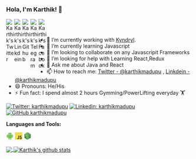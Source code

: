 ### Hola, I'm Karthik! 👋 

<a href="https://twitter.com/karthik_madupu">
  <img align="left" alt="Karthik's Twitter" width="22px" src="https://cdn.jsdelivr.net/npm/simple-icons@v3/icons/twitter.svg" />
</a>
<a href="https://linkedin.com/in/karthikmadupu">
  <img align="left" alt="Karthik's Linkdein" width="22px" src="https://cdn.jsdelivr.net/npm/simple-icons@v3/icons/linkedin.svg" />
</a>
<a href="https://github.com/karthikmadupu">
  <img align="left" alt="Karthik's Github" width="22px" src="https://cdn.jsdelivr.net/npm/simple-icons@v3/icons/github.svg" />
</a>
<a href="https://t.me/karthikmadupu">
  <img align="left" alt="Karthik's Telegram" width="22px" src="https://cdn.jsdelivr.net/npm/simple-icons@v3/icons/telegram.svg" />
</a>
<a href="https://www.facebook.com/madupu.karthik/">
  <img align="left" alt="Karthik's Facebook" width="22px" src="https://cdn.jsdelivr.net/npm/simple-icons@v3/icons/facebook.svg" />
</a>

<br/>
<br/>

- 🔭 I’m currently working with [Kyndryl](https://www.kyndryl.com/).
- 🌱 I’m currently learning Javascript
- 👯 I’m looking to collaborate on any Javascripit Frameworks
- 🤔 I’m looking for help with Learning React,Redux
- 💬 Ask me about Java and React
- 📫 How to reach me: [Twitter - @karthikmadupu](https://twitter.com/karthik_madupu) , [Linkdein - @karthikmadupu](https://linkedin.com/in/karthikmadupu) 
- 😄 Pronouns: He/His
- ⚡ Fun fact: I spend almost 2 hours Gymming/PowerLifting everyday 🏋️

[![Twitter: karthikmadupu](https://img.shields.io/twitter/follow/karthikmadupu?style=social)](https://twitter.com/karthik_madupu)
[![Linkedin: karthikmadupu](https://img.shields.io/badge/-karthikmadupu-blue?style=flat-square&logo=Linkedin&logoColor=white&link=https://www.linkedin.com/in/karthikmadupu/)](https://www.linkedin.com/in/karthikmadupu/)
[![GitHub karthikmadupu](https://img.shields.io/github/followers/karthikmadupu?label=follow&style=social)](https://github.com/karthikmadupu)


**Languages and Tools:**

<code><img height="20" src="https://raw.githubusercontent.com/github/explore/80688e429a7d4ef2fca1e82350fe8e3517d3494d/topics/android/android.png"></code>
<code><img height="20" src="https://raw.githubusercontent.com/github/explore/80688e429a7d4ef2fca1e82350fe8e3517d3494d/topics/javascript/javascript.png"></code>
<code><img height="20" src="https://raw.githubusercontent.com/github/explore/80688e429a7d4ef2fca1e82350fe8e3517d3494d/topics/nodejs/nodejs.png"></code>    

<a href="https://github.com/karthikmadupu">
  <img align="center" src="https://github-readme-stats.vercel.app/api/top-langs/?username=karthikmadupu&theme=dark&hide_langs_below=1" />
</a>
<a href="https://github.com/karthikmadupu">
 <img align="center" src="https://github-readme-stats.vercel.app/api?username=karthikmadupu&show_icons=true&theme=dracula&line_height=27" alt="Karthik's github stats"/>
</a>

